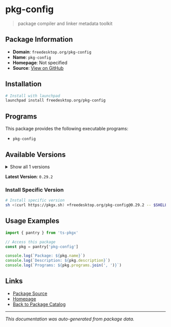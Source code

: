 # pkg-config

> package compiler and linker metadata toolkit

## Package Information

- **Domain**: `freedesktop.org/pkg-config`
- **Name**: `pkg-config`
- **Homepage**: Not specified
- **Source**: [View on GitHub](https://github.com/pkgxdev/pantry/tree/main/projects/freedesktop.org/pkg-config/package.yml)

## Installation

```bash
# Install with launchpad
launchpad install freedesktop.org/pkg-config
```

## Programs

This package provides the following executable programs:

- `pkg-config`

## Available Versions

<details>
<summary>Show all 1 versions</summary>

- `0.29.2`

</details>

**Latest Version**: `0.29.2`

### Install Specific Version

```bash
# Install specific version
sh <(curl https://pkgx.sh) +freedesktop.org/pkg-config@0.29.2 -- $SHELL -i
```

## Usage Examples

```typescript
import { pantry } from 'ts-pkgx'

// Access this package
const pkg = pantry['pkg-config']

console.log(`Package: ${pkg.name}`)
console.log(`Description: ${pkg.description}`)
console.log(`Programs: ${pkg.programs.join(', ')}`)
```

## Links

- [Package Source](https://github.com/pkgxdev/pantry/tree/main/projects/freedesktop.org/pkg-config/package.yml)
- [Homepage](#)
- [Back to Package Catalog](../../../package-catalog.md)

---

*This documentation was auto-generated from package data.*
